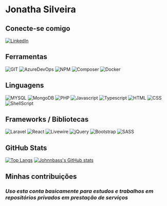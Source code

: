 
# Jonatha Silveira

## Conecte-se comigo
[![LinkedIn](https://img.shields.io/badge/LinkedIn-000?style=for-the-badge&logo=linkedin&logoColor=0E76A8)](https://www.linkedin.com/in/jonatha-silveira-5a2a8129/)

## Ferramentas

![GIT](https://img.shields.io/badge/git-000?style=for-the-badge&logo=git)
![AzureDevOps](https://img.shields.io/badge/azuredevops-000?style=for-the-badge&logo=azuredevops)
![NPM](https://img.shields.io/badge/npm-000?style=for-the-badge&logo=npm)
![Composer](https://img.shields.io/badge/composer-000?style=for-the-badge&logo=composer)
![Docker](https://img.shields.io/badge/docker-000?style=for-the-badge&logo=docker)

## Linguagens

![MYSQL](https://img.shields.io/badge/mysql-000?style=for-the-badge&logo=mysql)
![MongoDB](https://img.shields.io/badge/mongodb-000?style=for-the-badge&logo=mongodb)
![PHP](https://img.shields.io/badge/php-000?style=for-the-badge&logo=php)
![Javascript](https://img.shields.io/badge/js-000?style=for-the-badge&logo=javascript)
![Typescript](https://img.shields.io/badge/ts-000?style=for-the-badge&logo=typescript)
![HTML](https://img.shields.io/badge/html-000?style=for-the-badge&logo=html5)
![CSS](https://img.shields.io/badge/css-000?style=for-the-badge&logo=css3)
![ShellScript](https://img.shields.io/badge/shellscript-000?style=for-the-badge&logo=shell)

## Frameworks / Bibliotecas

![Laravel](https://img.shields.io/badge/laravel-000?style=for-the-badge&logo=laravel)
![React](https://img.shields.io/badge/react-000?style=for-the-badge&logo=react)
![Livewire](https://img.shields.io/badge/livewire-000?style=for-the-badge&logo=livewire)
![jQuery](https://img.shields.io/badge/jquery-000?style=for-the-badge&logo=jquery)
![Bootstrap](https://img.shields.io/badge/bootstrap-000?style=for-the-badge&logo=bootstrap)
![SASS](https://img.shields.io/badge/sass-000?style=for-the-badge&logo=sass)

## GitHub Stats

[![Top Langs](https://github-readme-stats.vercel.app/api/top-langs/?username=johnnbass&langs_count=8&layout=compact&theme=vue&locale=pt-Br)](https://github.com/johnnbass/github-readme-stats)
[![Johnnbass's GitHub stats](https://github-readme-stats.vercel.app/api?username=johnnbass&include_all_commits=true&count_private=true&theme=vue&show_icons=true&locale=pt-Br)](https://github.com/Johnnbass/github-readme-stats)

## Minhas contribuições

### *Uso esta conta basicamente para estudos e trabalhos em repositórios privados em prestação de serviços*